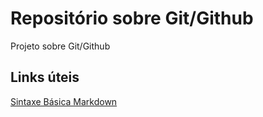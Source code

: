 # Repositório sobre Git/Github
Projeto sobre Git/Github

## Links úteis
[Sintaxe Básica Markdown](https://www.markdownguide.org/basic-sintax/)
